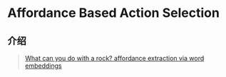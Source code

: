 # Affordance Based Action Selection

## 介绍

> [What can you do with a rock? affordance extraction via word embeddings](https://arxiv.org/abs/1703.03429)

